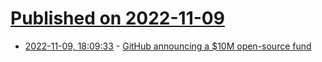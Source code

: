 # [Published on 2022-11-09](index.md)

* [2022-11-09, 18:09:33](https://news.ycombinator.com/item?id=33535562) - [GitHub announcing a $10M open-source fund](https://twitter.com/github/status/1590404832116211712)
